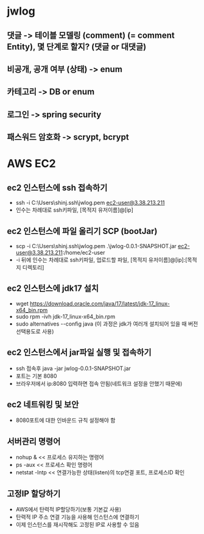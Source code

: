 # jwlog

## 댓글 -> 테이블 모델링 (comment) (= comment Entity), 몇 단계로 할지? (댓글 or 대댓글)

## 비공개, 공개 여부 (상태) -> enum

## 카테고리 -> DB or enum

## 로그인 -> spring security

## 패스워드 암호화 -> scrypt, bcrypt

# AWS EC2

## ec2 인스턴스에 ssh 접속하기
- ssh -i C:\Users\shinj\.ssh\jwlog.pem ec2-user@3.38.213.211
- 인수는 차례대로 ssh키파일, [목적지 유저이름]@[ip]

## ec2 인스턴스에 파일 올리기 SCP (bootJar)
- scp -i C:\Users\shinj\.ssh\jwlog.pem .\jwlog-0.0.1-SNAPSHOT.jar ec2-user@3.38.213.211:/home/ec2-user
- -i 뒤에 인수는 차례대로 ssh키파일, 업로드할 파일, [목적지 유저이름]@[ip]:[목적지 디렉토리]

## ec2 인스턴스에 jdk17 설치
- wget https://download.oracle.com/java/17/latest/jdk-17_linux-x64_bin.rpm
- sudo rpm -ivh jdk-17_linux-x64_bin.rpm
- sudo alternatives --config java (이 과정은 jdk가 여러개 설치되어 있을 때 버전 선택용도로 사용)

## ec2 인스턴스에서 jar파일 실행 및 접속하기
- ssh 접속후  java -jar jwlog-0.0.1-SNAPSHOT.jar
- 포트는 기본 8080
- 브라우저에서 ip:8080 입력하면 접속 안됨(네트워크 설정을 안했기 때문에)

## ec2 네트워킹 및 보안
- 8080포트에 대한 인바운드 규칙 설정해야 함

## 서버관리 명령어
- nohup & << 프로세스 유지하는 명령어
- ps -aux << 프로세스 확인 명령어
- netstat -lntp << 연결가능한 상태(listen)의 tcp연결 포트, 프로세스ID 확인

## 고정IP 할당하기
- AWS에서 탄력적 IP할당하기(보통 기본값 사용)
- 탄력적 IP 주소 연결 기능을 사용해 인스턴스에 연결하기
- 이제 인스턴스를 재시작해도 고정된 IP로 사용할 수 있음
